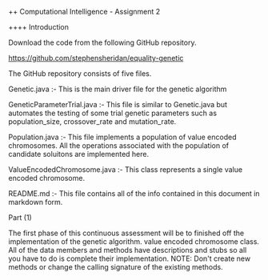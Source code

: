 ++ Computational Intelligence - Assignment 2

++++ Introduction

Download the code from the following GitHub repository.

https://github.com/stephensheridan/equality-genetic

The GitHub repository consists of five files.

Genetic.java :- This is the main driver file for the genetic algorithm

GeneticParameterTrial.java :- This file is similar to Genetic.java but automates the testing of some trial genetic parameters such as population_size, crossover_rate and mutation_rate.

Population.java :- This file implements a population of value encoded chromosomes. All the operations associated with the population of candidate soluitons are implemented here.

ValueEncodedChromosome.java :- This class represents a single value encoded chromosome.

README.md :- This file contains all of the info contained in this document in markdown form.

Part (1)

The first phase of this continuous assessment will be to finished off the implementation of the genetic algorithm.
value encoded chromosome class. All of the data members and methods have descriptions and stubs so all you have to do is complete their implementation. NOTE: Don't create new methods or change the calling signature of the existing methods. 

